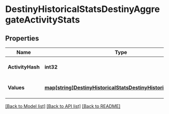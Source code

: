 # DestinyHistoricalStatsDestinyAggregateActivityStats

## Properties
Name | Type | Description | Notes
------------ | ------------- | ------------- | -------------
**ActivityHash** | **int32** | Hash ID that can be looked up in the DestinyActivityTable. | [optional] 
**Values** | [**map[string]DestinyHistoricalStatsDestinyHistoricalStatsValue**](Destiny.HistoricalStats.DestinyHistoricalStatsValue.md) | Collection of stats for the player in this activity. | [optional] 

[[Back to Model list]](../README.md#documentation-for-models) [[Back to API list]](../README.md#documentation-for-api-endpoints) [[Back to README]](../README.md)


